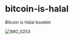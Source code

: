 # bitcoin-is-halal
Bitcoin is Halal booklet

![IMG_0253](https://github.com/user-attachments/assets/9ba89167-594f-4dd5-8968-843722c1ccb1)
